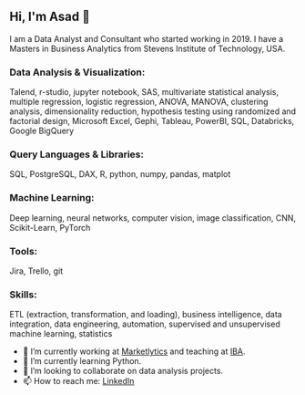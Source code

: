 ## Hi, I'm Asad 👋

I am a Data Analyst and Consultant who started working in 2019. I have a Masters in Business Analytics from Stevens Institute of Technology, USA.


### Data Analysis & Visualization: 
Talend, r-studio, jupyter notebook, SAS, multivariate statistical analysis, multiple regression, logistic regression, ANOVA, MANOVA, clustering analysis, dimensionality reduction, hypothesis testing using randomized and factorial design, Microsoft Excel, Gephi, Tableau, PowerBI, SQL, Databricks, Google BigQuery


### Query Languages & Libraries: 
SQL, PostgreSQL, DAX, R, python, numpy, pandas, matplot


### Machine Learning: 
Deep learning, neural networks, computer vision, image classification, CNN, Scikit-Learn, PyTorch


### Tools: 
Jira, Trello, git


### Skills: 
ETL (extraction, transformation, and loading), business intelligence, data integration, data engineering, automation,
supervised and unsupervised machine learning, statistics




- 🔭 I’m currently working at [Marketlytics](https://marketlytics.com/) and teaching at [IBA](https://www.iba.edu.pk/).
- 🌱 I’m currently learning Python.
- 👯 I’m looking to collaborate on data analysis projects.
- 📫 How to reach me: [LinkedIn](https://www.linkedin.com/in/asad-sajid/)

